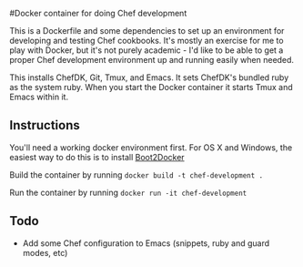 #Docker container for doing Chef development

This is a Dockerfile and some dependencies to set up an environment for developing and testing Chef cookbooks. It's mostly an exercise for me to play with Docker, but it's not purely academic - I'd like to be able to get a proper Chef development environment up and running easily when needed.

This installs ChefDK, Git, Tmux, and Emacs. It sets ChefDK's bundled ruby as the system ruby. When you start the Docker container it starts Tmux and Emacs within it.

## Instructions

You'll need a working docker environment first. For OS X and Windows, the easiest way to do this is to install [Boot2Docker](http://boot2docker.io)

Build the container by running `docker build -t chef-development .`

Run the container by running `docker run -it chef-development`

## Todo

* Add some Chef configuration to Emacs (snippets, ruby and guard modes, etc)

